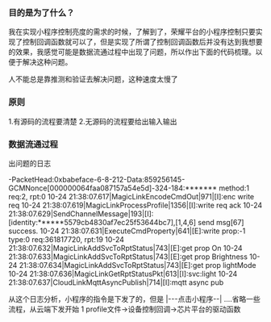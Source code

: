 ### 目的是为了什么？
我在实现小程序控制亮度的需求的时候，了解到了，荣耀平台的小程序控制只要实现了控制回调函数就可以了，但是实现了所谓了控制回调函数后并没有达到我想要的效果，我感觉可能是数据流通过程中出现了问题，所以作出下面的代码梳理。以便于解决这种问题。

人不能总是靠推测和验证去解决问题，这种速度太慢了
### 原则
1.有源码的流程要清楚
2.无源码的流程要给出输入输出

### 数据流通过程
出问题的日志

-PacketHead:0xbabeface-6-8-212-Data:859256145-GCMNonce[000000064faa087157a54e5d]-324-184:*******
method:1 req:2, rpt:0
10-24 21:38:07.617|MagicLinkEncodeCmdOut|971|[I]:enc write req
10-24 21:38:07.619|MagicLinkProcessProfile|1356|[I]:write req ack
10-24 21:38:07.629|SendChannelMessage|193|[I]:[identity:******5579cb4830af7ec25f53644bc7],[1,4,6] send msg[67] success.
10-24 21:38:07.631|ExecuteCmdProperty|641|[E]:write prop:-1
type:0 req:361817720, rpt:19
10-24 21:38:07.632|MagicLinkAddSvcToRptStatus|743|[E]:get prop On
10-24 21:38:07.633|MagicLinkAddSvcToRptStatus|743|[E]:get prop Brightness
10-24 21:38:07.634|MagicLinkAddSvcToRptStatus|743|[E]:get prop lightMode
10-24 21:38:07.636|MagicLinkGetRptStatusPkt|613|[I]:svc:light
10-24 21:38:07.637|CloudLinkMqttAsyncPublish|714|[I]:mqtt async pub


从这个日志分析，小程序的指令是下发了的，但是
|---点击小程序--|
....省略一些流程，从云端下发开始
1 profile文件->设备控制回调->芯片平台的驱动函数

